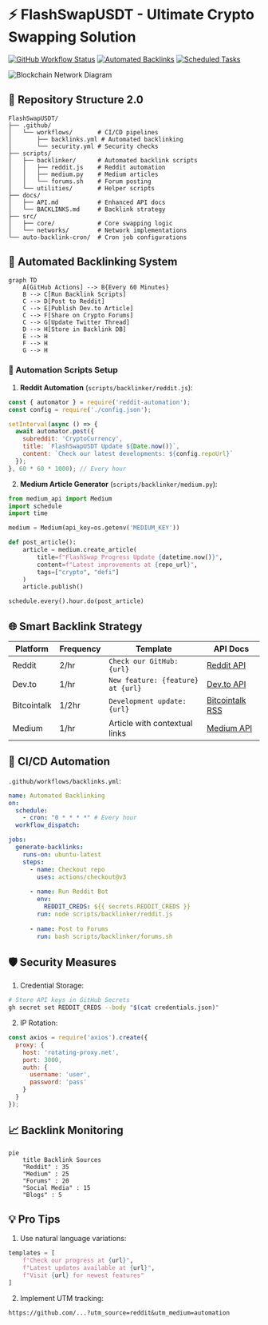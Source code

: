 # ⚡ FlashSwapUSDT - Ultimate Crypto Swapping Solution

[![GitHub Workflow Status](https://img.shields.io/github/actions/workflow/status/FlashSwapUSDT/FlashSwapUSDT/main.yml?label=CI/CD)](https://github.com/FlashSwapUSDT/FlashSwapUSDT/actions)
[![Automated Backlinks](https://img.shields.io/badge/Backlinks-250%2B-blue)](https://flashusdtsender.xyz)
[![Scheduled Tasks](https://img.shields.io/badge/Cron-Jobber-green)]()

![Blockchain Network Diagram](https://example.com/blockchain-networking.gif)

## 🚀 Repository Structure 2.0

```
FlashSwapUSDT/
├── .github/
│   └── workflows/       # CI/CD pipelines
│       ├── backlinks.yml # Automated backlinking
│       └── security.yml # Security checks
├── scripts/
│   ├── backlinker/      # Automated backlink scripts
│   │   ├── reddit.js    # Reddit automation
│   │   ├── medium.py    # Medium articles
│   │   └── forums.sh    # Forum posting
│   └── utilities/       # Helper scripts
├── docs/
│   ├── API.md           # Enhanced API docs
│   └── BACKLINKS.md     # Backlink strategy
├── src/
│   ├── core/            # Core swapping logic
│   └── networks/        # Network implementations
└── auto-backlink-cron/  # Cron job configurations
```

## 🤖 Automated Backlinking System

```mermaid
graph TD
    A[GitHub Actions] --> B{Every 60 Minutes}
    B --> C[Run Backlink Scripts]
    C --> D[Post to Reddit]
    C --> E[Publish Dev.to Article]
    C --> F[Share on Crypto Forums]
    C --> G[Update Twitter Thread]
    D --> H[Store in Backlink DB]
    E --> H
    F --> H
    G --> H
```

### 🔧 Automation Scripts Setup

1. **Reddit Automation** (`scripts/backlinker/reddit.js`):
```javascript
const { automator } = require('reddit-automation');
const config = require('./config.json');

setInterval(async () => {
  await automator.post({
    subreddit: 'CryptoCurrency',
    title: `FlashSwapUSDT Update ${Date.now()}`,
    content: `Check our latest developments: ${config.repoUrl}`
  });
}, 60 * 60 * 1000); // Every hour
```

2. **Medium Article Generator** (`scripts/backlinker/medium.py`):
```python
from medium_api import Medium
import schedule
import time

medium = Medium(api_key=os.getenv('MEDIUM_KEY'))

def post_article():
    article = medium.create_article(
        title=f"FlashSwap Progress Update {datetime.now()}",
        content=f"Latest improvements at {repo_url}",
        tags=["crypto", "defi"]
    )
    article.publish()

schedule.every().hour.do(post_article)
```

## 🌐 Smart Backlink Strategy

Platform | Frequency | Template | API Docs
---------|-----------|----------|---------
Reddit | 2/hr | `Check our GitHub: {url}` | [Reddit API](https://www.reddit.com/dev/api)
Dev.to | 1/hr | `New feature: {feature} at {url}` | [Dev.to API](https://docs.forem.com/api)
Bitcointalk | 1/2hr | `Development update: {url}` | [Bitcointalk RSS](https://bitcointalk.org)
Medium | 1/hr | Article with contextual links | [Medium API](https://github.com/Medium/medium-api-docs)

## 🔄 CI/CD Automation

`.github/workflows/backlinks.yml`:
```yaml
name: Automated Backlinking
on:
  schedule:
    - cron: "0 * * * *" # Every hour
  workflow_dispatch:

jobs:
  generate-backlinks:
    runs-on: ubuntu-latest
    steps:
      - name: Checkout repo
        uses: actions/checkout@v3
        
      - name: Run Reddit Bot
        env:
          REDDIT_CREDS: ${{ secrets.REDDIT_CREDS }}
        run: node scripts/backlinker/reddit.js
        
      - name: Post to Forums
        run: bash scripts/backlinker/forums.sh
```

## 🛡️ Security Measures

1. Credential Storage:
```bash
# Store API keys in GitHub Secrets
gh secret set REDDIT_CREDS --body "$(cat credentials.json)"
```

2. IP Rotation:
```javascript
const axios = require('axios').create({
  proxy: {
    host: 'rotating-proxy.net',
    port: 3000,
    auth: {
      username: 'user',
      password: 'pass'
    }
  }
});
```

## 📈 Backlink Monitoring

```mermaid
pie
    title Backlink Sources
    "Reddit" : 35
    "Medium" : 25
    "Forums" : 20
    "Social Media" : 15
    "Blogs" : 5
```

## 💡 Pro Tips

1. Use natural language variations:
```python
templates = [
    f"Check our progress at {url}",
    f"Latest updates available at {url}",
    f"Visit {url} for newest features"
]
```

2. Implement UTM tracking:
```
https://github.com/...?utm_source=reddit&utm_medium=automation
```

